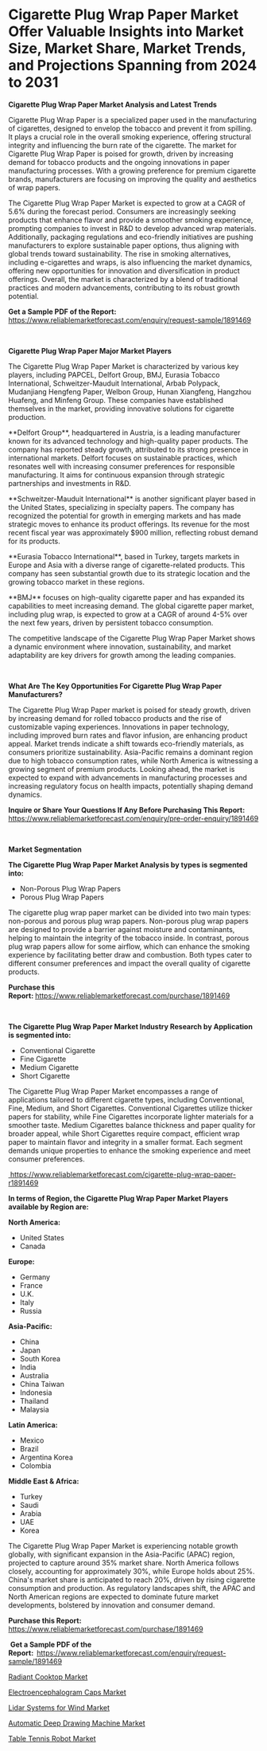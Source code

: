 <p><h1>Cigarette Plug Wrap Paper Market Offer Valuable Insights into Market Size, Market Share, Market Trends, and Projections Spanning from 2024 to 2031</h1></p><p><strong>Cigarette Plug Wrap Paper Market Analysis and Latest Trends</strong></p>
<p><p>Cigarette Plug Wrap Paper is a specialized paper used in the manufacturing of cigarettes, designed to envelop the tobacco and prevent it from spilling. It plays a crucial role in the overall smoking experience, offering structural integrity and influencing the burn rate of the cigarette. The market for Cigarette Plug Wrap Paper is poised for growth, driven by increasing demand for tobacco products and the ongoing innovations in paper manufacturing processes. With a growing preference for premium cigarette brands, manufacturers are focusing on improving the quality and aesthetics of wrap papers.</p><p>The Cigarette Plug Wrap Paper Market is expected to grow at a CAGR of 5.6% during the forecast period. Consumers are increasingly seeking products that enhance flavor and provide a smoother smoking experience, prompting companies to invest in R&D to develop advanced wrap materials. Additionally, packaging regulations and eco-friendly initiatives are pushing manufacturers to explore sustainable paper options, thus aligning with global trends toward sustainability. The rise in smoking alternatives, including e-cigarettes and wraps, is also influencing the market dynamics, offering new opportunities for innovation and diversification in product offerings. Overall, the market is characterized by a blend of traditional practices and modern advancements, contributing to its robust growth potential.</p></p>
<p><strong>Get a Sample PDF of the Report:&nbsp;</strong> <a href="https://www.reliablemarketforecast.com/enquiry/request-sample/1891469?utm_campaign=1110&utm_medium=2&utm_source=Github&utm_content=ia&utm_term=24102024&utm_id=cigarette-plug-wrap-paper">https://www.reliablemarketforecast.com/enquiry/request-sample/1891469</a></p>
<p>&nbsp;</p>
<p><strong>Cigarette Plug Wrap Paper Major Market Players</strong></p>
<p><p>The Cigarette Plug Wrap Paper Market is characterized by various key players, including PAPCEL, Delfort Group, BMJ, Eurasia Tobacco International, Schweitzer-Mauduit International, Arbab Polypack, Mudanjiang Hengfeng Paper, Welbon Group, Hunan Xiangfeng, Hangzhou Huafeng, and Minfeng Group. These companies have established themselves in the market, providing innovative solutions for cigarette production.</p><p>**Delfort Group**, headquartered in Austria, is a leading manufacturer known for its advanced technology and high-quality paper products. The company has reported steady growth, attributed to its strong presence in international markets. Delfort focuses on sustainable practices, which resonates well with increasing consumer preferences for responsible manufacturing. It aims for continuous expansion through strategic partnerships and investments in R&D.</p><p>**Schweitzer-Mauduit International** is another significant player based in the United States, specializing in specialty papers. The company has recognized the potential for growth in emerging markets and has made strategic moves to enhance its product offerings. Its revenue for the most recent fiscal year was approximately $900 million, reflecting robust demand for its products.</p><p>**Eurasia Tobacco International**, based in Turkey, targets markets in Europe and Asia with a diverse range of cigarette-related products. This company has seen substantial growth due to its strategic location and the growing tobacco market in these regions.</p><p>**BMJ** focuses on high-quality cigarette paper and has expanded its capabilities to meet increasing demand. The global cigarette paper market, including plug wrap, is expected to grow at a CAGR of around 4-5% over the next few years, driven by persistent tobacco consumption.</p><p>The competitive landscape of the Cigarette Plug Wrap Paper Market shows a dynamic environment where innovation, sustainability, and market adaptability are key drivers for growth among the leading companies.</p></p>
<p>&nbsp;</p>
<p><strong>What Are The Key Opportunities For Cigarette Plug Wrap Paper Manufacturers?</strong></p>
<p><p>The Cigarette Plug Wrap Paper market is poised for steady growth, driven by increasing demand for rolled tobacco products and the rise of customizable vaping experiences. Innovations in paper technology, including improved burn rates and flavor infusion, are enhancing product appeal. Market trends indicate a shift towards eco-friendly materials, as consumers prioritize sustainability. Asia-Pacific remains a dominant region due to high tobacco consumption rates, while North America is witnessing a growing segment of premium products. Looking ahead, the market is expected to expand with advancements in manufacturing processes and increasing regulatory focus on health impacts, potentially shaping demand dynamics.</p></p>
<p><strong>Inquire or Share Your Questions If Any Before Purchasing This Report:</strong> <a href="https://www.reliablemarketforecast.com/enquiry/pre-order-enquiry/1891469?utm_campaign=1110&utm_medium=2&utm_source=Github&utm_content=ia&utm_term=24102024&utm_id=cigarette-plug-wrap-paper">https://www.reliablemarketforecast.com/enquiry/pre-order-enquiry/1891469</a></p>
<p>&nbsp;</p>
<p><strong>Market Segmentation</strong></p>
<p><strong>The Cigarette Plug Wrap Paper Market Analysis by types is segmented into:</strong></p>
<p><ul><li>Non-Porous Plug Wrap Papers</li><li>Porous Plug Wrap Papers</li></ul></p>
<p><p>The cigarette plug wrap paper market can be divided into two main types: non-porous and porous plug wrap papers. Non-porous plug wrap papers are designed to provide a barrier against moisture and contaminants, helping to maintain the integrity of the tobacco inside. In contrast, porous plug wrap papers allow for some airflow, which can enhance the smoking experience by facilitating better draw and combustion. Both types cater to different consumer preferences and impact the overall quality of cigarette products.</p></p>
<p><strong>Purchase this Report:&nbsp;</strong><a href="https://www.reliablemarketforecast.com/purchase/1891469?utm_campaign=1110&utm_medium=2&utm_source=Github&utm_content=ia&utm_term=24102024&utm_id=cigarette-plug-wrap-paper">https://www.reliablemarketforecast.com/purchase/1891469</a></p>
<p>&nbsp;</p>
<p><strong>The Cigarette Plug Wrap Paper Market Industry Research by Application is segmented into:</strong></p>
<p><ul><li>Conventional Cigarette</li><li>Fine Cigarette</li><li>Medium Cigarette</li><li>Short Cigarette</li></ul></p>
<p><p>The Cigarette Plug Wrap Paper Market encompasses a range of applications tailored to different cigarette types, including Conventional, Fine, Medium, and Short Cigarettes. Conventional Cigarettes utilize thicker papers for stability, while Fine Cigarettes incorporate lighter materials for a smoother taste. Medium Cigarettes balance thickness and paper quality for broader appeal, while Short Cigarettes require compact, efficient wrap paper to maintain flavor and integrity in a smaller format. Each segment demands unique properties to enhance the smoking experience and meet consumer preferences.</p></p>
<p><a href="https://www.reliablemarketforecast.com/cigarette-plug-wrap-paper-r1891469?utm_campaign=1110&utm_medium=2&utm_source=Github&utm_content=ia&utm_term=24102024&utm_id=cigarette-plug-wrap-paper">&nbsp;https://www.reliablemarketforecast.com/cigarette-plug-wrap-paper-r1891469</a></p>
<p><strong>In terms of Region, the Cigarette Plug Wrap Paper Market Players available by Region are:</strong></p>
<p>
    <p> <strong> North America: </strong>
        <ul>
            <li>United States</li>
            <li>Canada</li>
        </ul>
        </p> 
    <p> <strong> Europe: </strong>
        <ul>
            <li>Germany</li>
            <li>France</li>
            <li>U.K.</li>
            <li>Italy</li>
            <li>Russia</li>
        </ul>
        </p> 
    <p> <strong> Asia-Pacific: </strong>
        <ul>
            <li>China</li>
            <li>Japan</li>
            <li>South Korea</li>
            <li>India</li>
            <li>Australia</li>
            <li>China Taiwan</li>
            <li>Indonesia</li>
            <li>Thailand</li>
            <li>Malaysia</li>
        </ul>
        </p> 
    <p> <strong> Latin America: </strong>
        <ul>
            <li>Mexico</li>
            <li>Brazil</li>
            <li>Argentina Korea</li>
            <li>Colombia</li>
        </ul>
        </p> 
    <p> <strong> Middle East & Africa: </strong>
        <ul>
            <li>Turkey</li>
            <li>Saudi</li>
            <li>Arabia</li>
            <li>UAE</li>
            <li>Korea</li>
        </ul>
    </p>
    </p>
<p><p>The Cigarette Plug Wrap Paper Market is experiencing notable growth globally, with significant expansion in the Asia-Pacific (APAC) region, projected to capture around 35% market share. North America follows closely, accounting for approximately 30%, while Europe holds about 25%. China's market share is anticipated to reach 20%, driven by rising cigarette consumption and production. As regulatory landscapes shift, the APAC and North American regions are expected to dominate future market developments, bolstered by innovation and consumer demand.</p></p>
<p><strong>Purchase this Report: </strong><a href="https://www.reliablemarketforecast.com/purchase/1891469?utm_campaign=1110&utm_medium=2&utm_source=Github&utm_content=ia&utm_term=24102024&utm_id=cigarette-plug-wrap-paper">https://www.reliablemarketforecast.com/purchase/1891469</a></p>
<p>&nbsp;<strong>Get a Sample PDF of the Report:&nbsp;&nbsp;</strong><a href="https://www.reliablemarketforecast.com/enquiry/request-sample/1891469?utm_campaign=1110&utm_medium=2&utm_source=Github&utm_content=ia&utm_term=24102024&utm_id=cigarette-plug-wrap-paper">https://www.reliablemarketforecast.com/enquiry/request-sample/1891469</a></p>
<p><strong></strong></p>
<p><p><a href="https://issuu.com/reportprime-2/docs/radiant-cooktop-market-size-2030.pp_017895311e0665?utm_campaign=1110&utm_medium=2&utm_source=Github&utm_content=ia&utm_term=24102024&utm_id=cigarette-plug-wrap-paper">Radiant Cooktop Market</a></p><p><a href="https://github.com/janelbaub6/Market-Research-Report-List-1/blob/main/electroencephalogram-caps-market.md?utm_campaign=1110&utm_medium=2&utm_source=Github&utm_content=ia&utm_term=24102024&utm_id=cigarette-plug-wrap-paper">Electroencephalogram Caps Market</a></p><p><a href="https://github.com/wydramppetrox/Market-Research-Report-List-1/blob/main/lidar-systems-for-wind-market.md?utm_campaign=1110&utm_medium=2&utm_source=Github&utm_content=ia&utm_term=24102024&utm_id=cigarette-plug-wrap-paper">Lidar Systems for Wind Market</a></p><p><a href="https://www.linkedin.com/pulse/global-automatic-deep-drawing-machine-market-opportunities-mmtnc?utm_campaign=1110&utm_medium=2&utm_source=Github&utm_content=ia&utm_term=24102024&utm_id=cigarette-plug-wrap-paper">Automatic Deep Drawing Machine Market</a></p><p><a href="https://issuu.com/reportprime-2/docs/table-tennis-robot-market-size-2030_2bebc4e5afe4dd?utm_campaign=1110&utm_medium=2&utm_source=Github&utm_content=ia&utm_term=24102024&utm_id=cigarette-plug-wrap-paper">Table Tennis Robot Market</a></p></p>